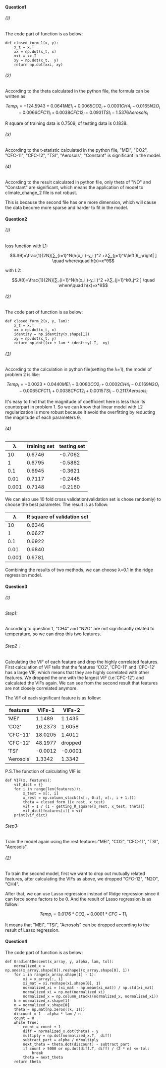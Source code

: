 #### Question1
###### (1)
The code part of function is as below:
```
def closed_form_1(x, y):
    x_t = x.T
    xx = np.dot(x_t, x)
    xxi = xx.I
    xy = np.dot(x_t,  y)
    return np.dot(xxi, xy)
```
###### (2)
According to the theta calculated in the python file, the formula can be written as:
```math
Temp_i=-124.5943+0.0641MEI_i+0.0065CO2_i+0.0001CH4_i-0.0165N2O_i-0.0066CFC11_i+0.0038CFC12_i+0.0931TSI_i-1.5376Aerosols_i
```
 R square of training data is 0.7509, of testing data is 0.1838.
###### (3)
 According to the t-statistic calculated in the python file, "MEI", "CO2", "CFC-11", "CFC-12", "TSI", "Aerosols", "Constant" is significant in the model.
###### (4)
According to the result calculated in python file, only theta of "NO" and "Constant" are significant, which means the application of model to climate_change_2 file is not robust.

This is because the second file has one more dimension, which will cause the data become more sparse and harder to fit in the model.

#### Question2
###### (1)
loss function with L1:
```math
J(θ)=\frac{1}{2N}[∑_{i=1}^N(h(x_i )-y_i )^2 +λ∑_{j=1}^k\left|θ_j\right| ] \quad where\quad h(x)=x*θ
```
with L2:
```math
J(θ)=\frac{1}{2N}[∑_{i=1}^N(h(x_i )-y_i )^2 +λ∑_{j=1}^kθ_j^2 ] \quad where\quad h(x)=x*θ
```
###### (2)
The code part of function is as below:
```
def closed_form_2(x, y, lam):
    x_t = x.T
    xx = np.dot(x_t, x)
    identity = np.identity(x.shape[1])
    xy = np.dot(x_t, y)
    return np.dot((xx + lam * identity).I,  xy)
```
###### (3)
According to the calculation in python file(setting the λ=1), the model of problem 2 is like:
```math
Temp_i=-0.0023+0.0440MEI_i+0.0080CO2_i+0.0002CH4_i-0.0169N2O_i-0.0065CFC11_i+0.0038CFC12_i+0.0015TSI_i-0.2117Aerosols_i
```
It's easy to find that the magnitude of coefficient here is less than its counterpart in problem 1. So we can know that linear model with L2 regularization is more robust because it avoid the overfitting by reducting the magnitude of each parameters θ.
###### (4)

λ | training set| testing set
---|---|---
10    | 0.6746|-0.7062
1     | 0.6795|-0.5862
0.1   | 0.6945|-0.3621
0.01  | 0.7117|-0.2445
0.001 | 0.7148|-0.2160

We can also use 10 fold cross validation(validation set is chose randomly) to choose the best parameter. The result is as follow:

λ | R square of validation set
---|---
10 | 0.6346
1 | 0.6627
0.1 | 0.6922
0.01 | 0.6840
0.001 | 0.6781

Combining the results of two methods, we can choose λ=0.1 in the ridge regression model.

#### Question3
###### (1)
###### Step1:
According to question 1, "CH4" and "N2O" are not significantly related to temperature, so we can drop this two features.
###### Step2：
Calculating the VIF of each feature and drop the highly correlated features. First calculation of VIF tells that the features 'CO2', 'CFC-11' and 'CFC-12' has a large VIF, which means that they are highly correlated with other features. We dropped the one with the largest VIF (i.e.'CFC-12') and calculated the VIFs again. We can see from the second result that features are not closely correlated anymore.

The VIF of each significant feature is as follow:

features | VIFs-1 | VIFs-2
---|---|---
'MEI'     | 1.1489  |1.1435
'CO2'     | 16.2373 |1.6058
'CFC-11'  | 18.0205 |1.4011
'CFC-12'  | 48.1977 |dropped
'TSI'     | -0.0012 |-0.0001
'Aerosols'| 1.3342  |1.3342

P.S.The function of calculating VIF is:
```
def VIF(x, features):
    vif_dict = {}
    for i in range(len(features)):
        x_test = x[:, i]
        x_rest = np.column_stack((x[:, 0:i], x[:, i + 1:]))
        theta = closed_form_1(x_rest, x_test)
        vif = 1 / (1 - getting_R_square(x_rest, x_test, theta))
        vif_dict[features[i]] = vif
    print(vif_dict)
```
###### Step3:
Train the model again using the rest features:"MEI", "CO2", "CFC-11", "TSI", "Aerosols".

###### (2)
To train the second model, first we want to drop out mutually related features, after calculating the VIFs as above, we dropped "CFC-12", "N2O", "CH4".

After that, we can use Lasso regression instead of Ridge regression since it can force some factors to be 0. And the result of Lasso regression is as follow:

```math
Temp_i=0.0176*CO2_i+0.0001*CFC-11_i
```
It means that "MEI", "TSI", "Aerosols" can be dropped according to the result of Lasso regression.

#### Question4
The code part of function is as below:

```
def GradientDescent(x_array, y, alpha, lam, tol):
    normalized_x = np.ones(x_array.shape[0]).reshape((x_array.shape[0], 1))
    for i in range(x_array.shape[1] - 1):
        xi = x_array[:, i]
        xi_mat = xi.reshape(xi.shape[0], 1)
        normalized_xi = (xi_mat - np.mean(xi_mat)) / np.std(xi_mat)
        normalized_xi = np.mat(normalized_xi)
        normalized_x = np.column_stack((normalized_x, normalized_xi))
    k = normalized_x.shape[1]
    n = normalized_x.shape[0]
    theta = np.mat(np.zeros((k, 1)))
    discount = 1 - alpha * lam / n
    count = 0
    while True:
        count = count + 1
        diff = normalized_x.dot(theta) - y
        multiply = np.dot(normalized_x.T,  diff)
        subtract_part = alpha / n*multiply
        next_theta = theta.dot(discount) - subtract_part
        if count > 5000 or np.dot(diff.T, diff) / (2 * n) <= tol:
            break
        theta = next_theta
    return theta
```
